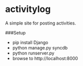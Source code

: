 activitylog
===========

A simple site for posting activities.

###Setup

- pip install Django
- python manage.py syncdb
- python runserver.py
- browse to http://localhost:8000